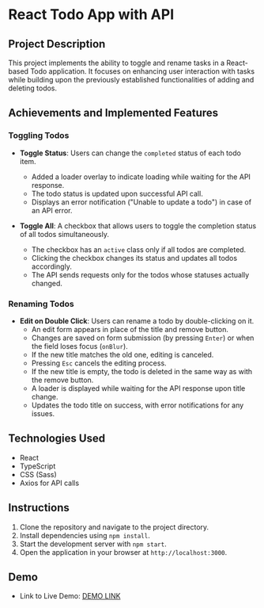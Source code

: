 # React Todo App with API

## Project Description
This project implements the ability to toggle and rename tasks in a React-based Todo application. It focuses on enhancing user interaction with tasks while building upon the previously established functionalities of adding and deleting todos.

## Achievements and Implemented Features

### Toggling Todos
- **Toggle Status**: Users can change the `completed` status of each todo item.
  - Added a loader overlay to indicate loading while waiting for the API response.
  - The todo status is updated upon successful API call.
  - Displays an error notification ("Unable to update a todo") in case of an API error.

- **Toggle All**: A checkbox that allows users to toggle the completion status of all todos simultaneously.
  - The checkbox has an `active` class only if all todos are completed.
  - Clicking the checkbox changes its status and updates all todos accordingly.
  - The API sends requests only for the todos whose statuses actually changed.

### Renaming Todos
- **Edit on Double Click**: Users can rename a todo by double-clicking on it.
  - An edit form appears in place of the title and remove button.
  - Changes are saved on form submission (by pressing `Enter`) or when the field loses focus (`onBlur`).
  - If the new title matches the old one, editing is canceled.
  - Pressing `Esc` cancels the editing process.
  - If the new title is empty, the todo is deleted in the same way as with the remove button.
  - A loader is displayed while waiting for the API response upon title change.
  - Updates the todo title on success, with error notifications for any issues.

## Technologies Used
- React
- TypeScript
- CSS (Sass)
- Axios for API calls

## Instructions
1. Clone the repository and navigate to the project directory.
2. Install dependencies using `npm install`.
3. Start the development server with `npm start`.
4. Open the application in your browser at `http://localhost:3000`.


## Demo
- Link to Live Demo: [DEMO LINK](https://YaroslavKolesnyk.github.io/react_todo-app-with-api/)



